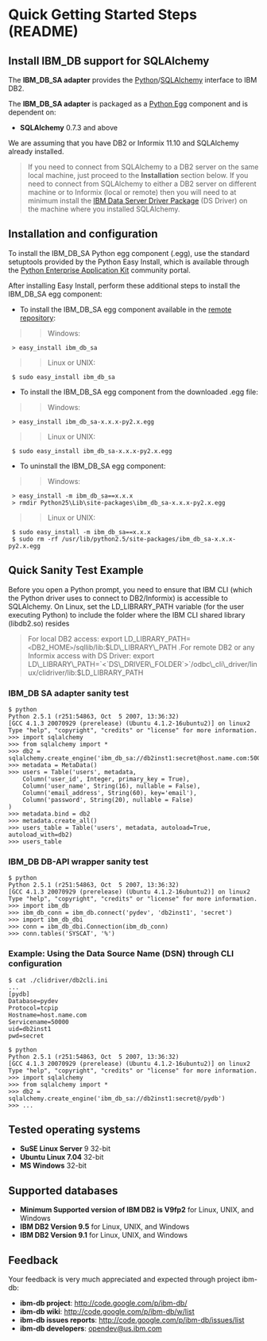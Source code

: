 # Quick Getting Started Steps (README) #

## Install **IBM\_DB** support for **SQLAlchemy** ##


The **IBM\_DB\_SA adapter** provides the [Python](http://www.python.org/)/[SQLAlchemy](http://www.sqlalchemy.org) interface to IBM DB2.

The **IBM\_DB\_SA adapter** is packaged as a [Python Egg](http://peak.telecommunity.com/DevCenter/PythonEggs) component and is dependent on:
  * **SQLAlchemy** 0.7.3 and above


We are assuming that you have DB2 or Informix 11.10 and SQLAlchemy already installed.

> If you need to connect from SQLAlchemy to a DB2 server on the same local machine, just proceed to the **Installation** section below.
> If you need to connect from SQLAlchemy to either a DB2 server on different machine or to Informix (local or remote) then you will need to at minimum install the [IBM Data Server Driver Package](https://www-304.ibm.com/support/docview.wss?uid=swg27016878) (DS Driver) on the machine where you installed SQLAlchemy.

## Installation and configuration ##

To install the IBM\_DB\_SA Python egg component (.egg), use the standard
setuptools provided by the Python Easy Install, which is available through
the [Python Enterprise Application Kit](http://peak.telecommunity.com/DevCenter/EasyInstall) community portal.

After installing Easy Install, perform these additional steps to install
the IBM\_DB\_SA egg component:

  * To install the IBM\_DB\_SA egg component available in the [remote](http://code.google.com/p/ibm-db/downloads/list) [repository](http://pypi.python.org/pypi/ibm_db):
> > Windows:
```
 > easy_install ibm_db_sa
```
> > Linux or UNIX:
```
 $ sudo easy_install ibm_db_sa
```

  * To install the IBM\_DB\_SA egg component from the downloaded .egg file:
> > Windows:
```
 > easy_install ibm_db_sa-x.x.x-py2.x.egg
```
> > Linux or UNIX:
```
 $ sudo easy_install ibm_db_sa-x.x.x-py2.x.egg
```

  * To uninstall the IBM\_DB\_SA egg component:
> > Windows:
```
 > easy_install -m ibm_db_sa==x.x.x
 > rmdir Python25\Lib\site-packages\ibm_db_sa-x.x.x-py2.x.egg
```
> > Linux or UNIX:
```
 $ sudo easy_install -m ibm_db_sa==x.x.x   
 $ sudo rm -rf /usr/lib/python2.5/site-packages/ibm_db_sa-x.x.x-py2.x.egg
```



## Quick Sanity Test Example ##

Before you open a Python prompt, you need to ensure that IBM CLI  (which the Python driver uses to connect to DB2/Informix) is accessible to SQLAlchemy. On Linux, set the LD\_LIBRARY\_PATH variable (for the user executing Python) to include the folder where the IBM CLI shared library (libdb2.so) resides

> For local DB2 access: export LD\_LIBRARY\_PATH=`<`DB2\_HOME`>`/sqllib/lib:$LD\_LIBRARY\_PATH .For remote DB2 or any Informix access with DS Driver: export LD\_LIBRARY\_PATH=`<`DS\_DRIVER\_FOLDER`>`/odbc\_cli\_driver/linux/clidriver/lib:$LD\_LIBRARY\_PATH


### IBM\_DB SA adapter sanity test ###
```
$ python
Python 2.5.1 (r251:54863, Oct  5 2007, 13:36:32)
[GCC 4.1.3 20070929 (prerelease) (Ubuntu 4.1.2-16ubuntu2)] on linux2
Type "help", "copyright", "credits" or "license" for more information.
>>> import sqlalchemy
>>> from sqlalchemy import *
>>> db2 = sqlalchemy.create_engine('ibm_db_sa://db2inst1:secret@host.name.com:50000/pydev')
>>> metadata = MetaData()
>>> users = Table('users', metadata, 
    Column('user_id', Integer, primary_key = True),
    Column('user_name', String(16), nullable = False),
    Column('email_address', String(60), key='email'),
    Column('password', String(20), nullable = False)
)
>>> metadata.bind = db2
>>> metadata.create_all()
>>> users_table = Table('users', metadata, autoload=True, autoload_with=db2)
>>> users_table
```


### IBM\_DB DB-API wrapper sanity test ###
```
$ python
Python 2.5.1 (r251:54863, Oct  5 2007, 13:36:32)
[GCC 4.1.3 20070929 (prerelease) (Ubuntu 4.1.2-16ubuntu2)] on linux2
Type "help", "copyright", "credits" or "license" for more information.
>>> import ibm_db
>>> ibm_db_conn = ibm_db.connect('pydev', 'db2inst1', 'secret')
>>> import ibm_db_dbi
>>> conn = ibm_db_dbi.Connection(ibm_db_conn)
>>> conn.tables('SYSCAT', '%')
```


### Example: Using the Data Source Name (DSN) through CLI configuration ###
```
$ cat ./clidriver/db2cli.ini
...
[pydb]
Database=pydev
Protocol=tcpip
Hostname=host.name.com
Servicename=50000
uid=db2inst1
pwd=secret
```


```
$ python
Python 2.5.1 (r251:54863, Oct  5 2007, 13:36:32)
[GCC 4.1.3 20070929 (prerelease) (Ubuntu 4.1.2-16ubuntu2)] on linux2
Type "help", "copyright", "credits" or "license" for more information.
>>> import sqlalchemy
>>> from sqlalchemy import *
>>> db2 = sqlalchemy.create_engine('ibm_db_sa://db2inst1:secret@/pydb')
>>> ...
```




## Tested operating systems ##
  * **SuSE Linux Server** 9 32-bit
  * **Ubuntu Linux 7.04** 32-bit
  * **MS Windows** 32-bit


## Supported databases ##
  * **Minimum Supported version of IBM DB2 is V9fp2** for Linux, UNIX, and Windows
  * **IBM DB2 Version 9.5** for Linux, UNIX, and Windows
  * **IBM DB2 Version 9.1** for Linux, UNIX, and Windows



## Feedback ##

Your feedback is very much appreciated and expected through project ibm-db:
  * **ibm-db project**:         http://code.google.com/p/ibm-db/
  * **ibm-db wiki**:            http://code.google.com/p/ibm-db/w/list
  * **ibm-db issues reports**:  http://code.google.com/p/ibm-db/issues/list
  * **ibm-db developers**:      opendev@us.ibm.com